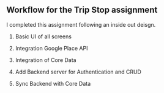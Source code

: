 ## Workflow for the Trip Stop assignment

I completed this assignment following an inside out deisgn.

1. Basic UI of all screens

2. Integration Google Place API

3. Integration of Core Data

4. Add Backend server for Authentication and CRUD

5. Sync Backend with Core Data
